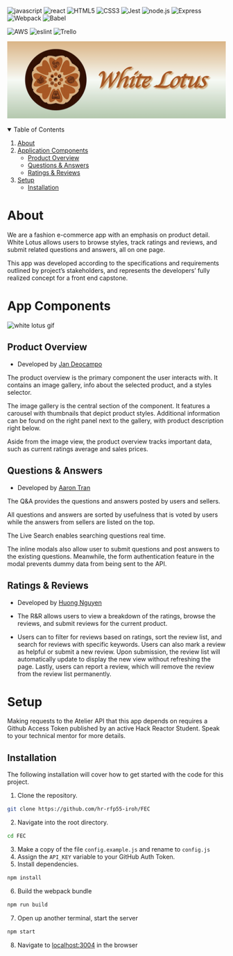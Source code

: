 ![javascript](https://img.shields.io/badge/JavaScript-323330?style=for-the-badge&logo=javascript&logoColor=F7DF1E)
![react](https://img.shields.io/badge/React-20232A?style=for-the-badge&logo=react&logoColor=61DAFB)
![HTML5](https://img.shields.io/badge/HTML5-E34F26?style=for-the-badge&logo=html5&logoColor=white)
![CSS3](https://img.shields.io/badge/CSS3-1572B6?style=for-the-badge&logo=css3&logoColor=white)
![Jest](https://img.shields.io/badge/-Jest-20232A?style=for-the-badge&logo=jest&logoColor=red)
![node.js](https://img.shields.io/badge/Node.js-20232A?style=for-the-badge&logo=nodedotjs&logoColor=green)
![Express](https://img.shields.io/badge/-Express-20232A?style=for-the-badge&logo=express&logoColor=yellow)
![Webpack](https://img.shields.io/badge/-webpack-20232A?style=for-the-badge&logo=webpack&logoColor=blueviolet)
![Babel](https://img.shields.io/badge/-Babel-20232A?style=for-the-badge&logo=babel&logoColor=yellow)

![AWS](https://img.shields.io/badge/Amazon_AWS-{232F3E}?style=for-the-badge&logo=amazonaws&logoColor=white)
![eslint](https://img.shields.io/badge/eslint-3A33D1?style=for-the-badge&logo=eslint&logoColor=white)
![Trello](https://img.shields.io/badge/Trello-0052CC?style=for-the-badge&logo=trello&logoColor=white)

![white_lotus_banner](docs/img/whiteLotus_banner.png)


<!-- TABLE OF CONTENTS -->
<details open="open">
  <summary>Table of Contents</summary>
  <ol>
    <li><a href="#about">About</a></li>
    <li>
      <a href="#app">Application Components</a>
      <ul>
        <li><a href="#po">Product Overview</a></li>
        <li><a href="#qa">Questions & Answers</a></li>
        <li><a href="#rr">Ratings & Reviews</a></li>
      </ul>
    </li>
    <li>
      <a href="#setup">Setup</a>
      <ul>
        <li><a href="#installation">Installation</a></li>
      </ul>
    </li>
  </ol>
</details>

# About

We are a fashion e-commerce app with an emphasis on product detail. White Lotus allows users to browse styles, track ratings and reviews, and submit related questions and answers, all on one page. 

This app was developed according to the specifications and requirements outlined by project’s stakeholders, and represents the developers’ fully realized concept for a front end capstone.

# App Components <a name="app"></a>

![white lotus gif](docs/img/whitelotusdemo3.gif)

## Product Overview <a name="po"></a>

- Developed by [Jan Deocampo](https://github.com/Darumin)

The product overview is the primary component the user interacts with. It contains an image gallery, info about the selected product, and a styles selector.

The image gallery is the central section of the component. It features a carousel with thumbnails that depict product styles. Additional information can be found on the right panel next to the gallery, with product description right below.

Aside from the image view, the product overview tracks important data, such as current ratings average and sales prices.

## Questions & Answers <a name="qa"></a>

- Developed by [Aaron Tran](https://github.com/aaronlamtran)

The Q&A provides the questions and answers posted by users and sellers. 

All questions and answers are sorted by usefulness that is voted by users while the answers from sellers are listed on the top. 

The Live Search enables searching questions real time. 

The inline modals also allow user to submit questions and post answers to the existing questions. Meanwhile, the form authentication feature in the modal prevents dummy data from being sent to the API. 

## Ratings & Reviews <a name="rr"></a>

- Developed by [Huong Nguyen](https://github.com/huongtran1993)

- The R&R allows users to view a breakdown of the ratings, browse the reviews, and submit reviews for the current product. 

- Users can to filter for reviews based on ratings, sort the review list, and search for reviews with specific keywords. Users can also mark a review as helpful or submit a new review. Upon submission, the review list will automatically update to display the new view without refreshing the page. Lastly, users can report a review, which will remove the review from the review list permanently.

# Setup

Making requests to the Atelier API that this app depends on requires a Github Access Token published by an active Hack Reactor Student. Speak to your technical mentor for more details.

## Installation

The following installation will cover how to get started with the code for this project.

1. Clone the repository.
```bash
git clone https://github.com/hr-rfp55-iroh/FEC
```
2. Navigate into the root directory.
```bash
cd FEC
```
3. Make a copy of the file `config.example.js` and rename to `config.js`
4. Assign the `API_KEY` variable to your GitHub Auth Token.
5. Install dependencies.
```bash
npm install
```
6. Build the webpack bundle
```bash
npm run build
```
7. Open up another terminal, start the server
```bash
npm start
```

8. Navigate to [localhost:3004](http://localhost:3004) in the browser





